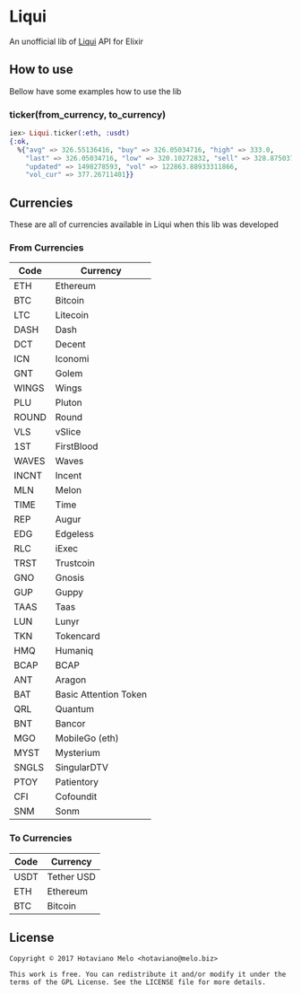 # Liqui
An unofficial lib of [Liqui](http://liqui.io) API for Elixir

## How to use

Bellow have some examples how to use the lib

### ticker(from_currency, to_currency)

```elixir
iex> Liqui.ticker(:eth, :usdt)
{:ok,
  %{"avg" => 326.55136416, "buy" => 326.05034716, "high" => 333.0,
    "last" => 326.05034716, "low" => 320.10272832, "sell" => 328.87503738,
    "updated" => 1498278593, "vol" => 122863.88933311866,
    "vol_cur" => 377.26711401}}
```

## Currencies
These are all of currencies available in Liqui when this lib was developed

### From Currencies

| Code | Currency |
-------|----------|
| ETH  | Ethereum |
| BTC  | Bitcoin |
| LTC  | Litecoin |
| DASH  | Dash |
| DCT  | Decent |
| ICN  | Iconomi |
| GNT  | Golem |
| WINGS  | Wings |
| PLU  | Pluton |
| ROUND  | Round |
| VLS  | vSlice |
| 1ST  | FirstBlood |
| WAVES  | Waves |
| INCNT  | Incent |
| MLN  | Melon |
| TIME  | Time |
| REP  | Augur |
| EDG  | Edgeless |
| RLC  | iExec |
| TRST  | Trustcoin |
| GNO  | Gnosis |
| GUP  | Guppy |
| TAAS  | Taas |
| LUN  | Lunyr |
| TKN  | Tokencard |
| HMQ  | Humaniq |
| BCAP  | BCAP |
| ANT  | Aragon |
| BAT  | Basic Attention Token |
| QRL  | Quantum |
| BNT  | Bancor |
| MGO  | MobileGo (eth) |
| MYST  | Mysterium |
| SNGLS  | SingularDTV |
| PTOY  | Patientory |
| CFI  | Cofoundit |
| SNM  | Sonm |

### To Currencies

| Code | Currency |
-------|----------|
| USDT | Tether USD |
| ETH  | Ethereum |
| BTC  | Bitcoin |

## License
```
Copyright © 2017 Hotaviano Melo <hotaviano@melo.biz>

This work is free. You can redistribute it and/or modify it under the
terms of the GPL License. See the LICENSE file for more details.
```
